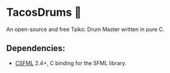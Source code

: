 # TacosDrums :taco:
An open-source and free Taiko: Drum Master written in pure C.

## Dependencies: 
- [CSFML](https://github.com/SFML/CSFML) 2.4+, C binding for the SFML library.
